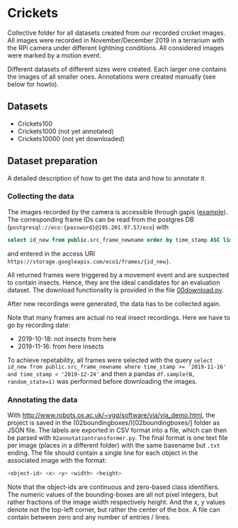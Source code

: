 # Crickets
Collective folder for all datasets created from our recorded crciket images. All images were recorded in November/December 2019 in a terrarium with the RPi camera under different lightning conditions. All considered images were marked by a motion event.

Different datasets of different sizes were created. Each larger one contains the images of all smaller ones. Annotations were created manually (see below for howto).


## Datasets

- Crickets100
- Crickets1000 (not yet annotated)
- Crickets10000 (not yet downloaded)


## Dataset preparation
A detailed description of how to get the data and how to annotate it.


### Collecting the data
The images recorded by the camera is accessible through gapis ([example](https://storage.googleapis.com/eco1/frames/cam1/2019-11-22/14/317-20191122140318-00.jpg)). The corresponding frame IDs can be read from the postgres DB (`postgresql://eco:{password}@195.201.97.57/eco`) with

```sql
select id_new from public.src_frame_newname order by time_stamp ASC limit 10
```

and entered in the access URI `https://storage.googleapis.com/eco1/frames/{id_new}`.

All returned frames were triggered by a movement event and are suspected to contain insects. Hence, they are the ideal candidates for an evaluation dataset. The download functionality is provided in the file [00download.py](00download.py).

After new recordings were generated, the data has to be collected again.

Note that many frames are actual no real insect recordings. Here we have to go by recording date:

- 2019-10-18: not insects from here
- 2019-11-16: from here insects

To achieve repetability, all frames were selected with the query `select id_new from public.src_frame_newname where time_stamp >= '2019-11-16' and time_stamp < '2019-12-24'`  and then a pandas `df.sample(N, random_state=1)` was performed before downloading the images.


### Annotating the data

With http://www.robots.ox.ac.uk/~vgg/software/via/via_demo.html, the project is saved in the (02boundingboxes/)[02boundingboxes/] folder as JSON file. The labels are exported in CSV format into a file, which can then be parsed with `02annotationtransformer.py`. The final format is one text file per image (places in a different folder) with the same basename but `.txt` ending. The file should contain a single line for each object in the associated image with the format:

```bash
<object-id> <x> <y> <width> <height>
```

Note that the object-ids are continuous and zero-based class identifiers. The numeric values of the bounding-boxes are all not pixel integers, but rather fractions of the image width respectively height. And the x, y values denote not the top-left corner, but rather the center of the box. A file can contain between zero and any number of entries / lines.
